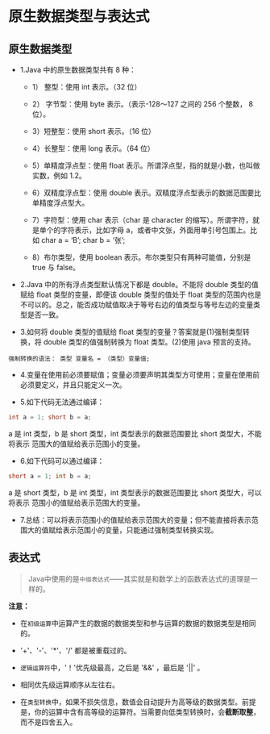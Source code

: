 # 原生数据类型与表达式

## 原生数据类型

+ 1.Java 中的原生数据类型共有 8 种：

  + 1） 整型：使用 int 表示。（32 位）
  
  + 2） 字节型：使用 byte 表示。（表示-128～127 之间的 256 个整数， 8 位）。
  
  + 3）短整型：使用 short 表示。（16 位）
  + 4）长整型：使用 long 表示。（64 位）
  + 5）单精度浮点型：使用 float 表示。所谓浮点型，指的就是小数，也叫做实数，例如 1.2。
  + 6）双精度浮点型：使用 double 表示。双精度浮点型表示的数据范围要比单精度浮点型大。
  + 7）字符型：使用 char 表示（char 是 character 的缩写）。所谓字符，就是单个的字符表示，比如字母 a，或者中文张，外面用单引号包围上。比如 char a = ‘B’; char b = ‘张’;
  + 8）布尔类型，使用 boolean 表示。布尔类型只有两种可能值，分别是 true 与 false。

+ 2.Java 中的所有浮点类型默认情况下都是 double。不能将 double 类型的值赋给 float 类型的变量，即便该 double 类型的值处于 float 类型的范围内也是不可以的。总之，能否成功赋值取决于等号右边的值类型与等号左边的变量类型是否一致。

+ 3.如何将 double 类型的值赋给 float 类型的变量？答案就是(1)强制类型转换，将 double 类型的值强制转换为 float 类型。(2)使用 java 预言的支持。

`强制转换的语法： 类型 变量名 = （类型）变量值;`

+ 4.变量在使用前必须要赋值；变量必须要声明其类型方可使用；变量在使用前必须要定义，并且只能定义一次。

+ 5.如下代码无法通过编译：

```Java
int a = 1; short b = a;
```

a 是 int 类型，b 是 short 类型，int 类型表示的数据范围要比 short 类型大，不能将表示
范围大的值赋给表示范围小的变量。

+ 6.如下代码可以通过编译：

```Java
short a = 1; int b = a;
```

a 是 short 类型，b 是 int 类型，int 类型表示的数据范围要比 short 类型大，可以将表示
范围小的值赋给表示范围大的变量。

+ 7.总结：可以将表示范围小的值赋给表示范围大的变量；但不能直接将表示范围大的值赋给表示范围小的变量，只能通过强制类型转换实现。

## 表达式

> Java中使用的是`中缀表达式`——其实就是和数学上的函数表达式的道理是一样的。

**注意：**

+ 在`初级运算`中运算产生的数据的数据类型和参与运算的数据的数据类型是相同的。

+ '+'、'-'、'*'、'/' 都是被重载过的。

+ `逻辑运算符`中，'！'优先级最高，之后是 '&&' ，最后是 '||' 。

+ 相同优先级运算顺序从左往右。

+ 在`类型转换`中，如果不损失信息，数值会自动提升为高等级的数据类型。前提是，你的运算中含有高等级的运算符。当需要向低类型转换时，会**截断取整**，而不是四舍五入。
